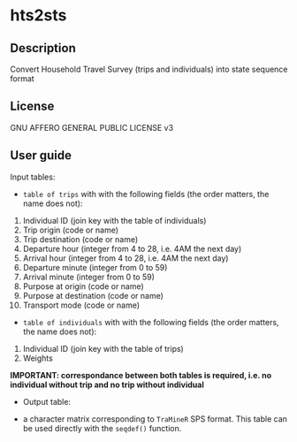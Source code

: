 # hts2sts

## Description

Convert Household Travel Survey (trips and individuals) into state sequence format

## License

GNU AFFERO GENERAL PUBLIC LICENSE v3

## User guide

Input tables:

- `table of trips` with with the following fields (the order matters, the name does not):

1. Individual ID (join key with the table of individuals)
2. Trip origin (code or name)
3. Trip destination (code or name)
4. Departure hour (integer from 4 to 28, i.e. 4AM the next day)
5. Arrival hour (integer from 4 to 28, i.e. 4AM the next day)
6. Departure minute (integer from 0 to 59)
7. Arrival minute (integer from 0 to 59)
8. Purpose at origin (code or name)
9. Purpose at destination (code or name)
10. Transport mode (code or name)

- `table of individuals` with with the following fields (the order matters, the name does not):

1. Individual ID (join key with the table of trips)
2. Weights

**IMPORTANT: correspondance between both tables is required, i.e. no individual without trip and no trip without individual**

- Output table:

- a character matrix corresponding to `TraMineR` SPS format. This table can be used directly with the `seqdef()` function.
